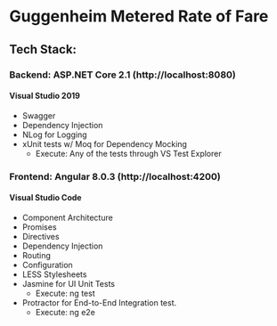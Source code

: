 # Guggenheim Metered Rate of Fare

## Tech Stack:
### Backend: ASP.NET Core 2.1 (http://localhost:8080)
#### Visual Studio 2019
  - Swagger
  - Dependency Injection
  - NLog for Logging
  - xUnit tests w/ Moq for Dependency Mocking
    - Execute: Any of the tests through VS Test Explorer
  
### Frontend: Angular 8.0.3 (http://localhost:4200)
#### Visual Studio Code
  - Component Architecture
  - Promises
  - Directives
  - Dependency Injection
  - Routing
  - Configuration
  - LESS Stylesheets
  - Jasmine for UI Unit Tests
    - Execute: ng test
  - Protractor for End-to-End Integration test.
    - Execute: ng e2e
